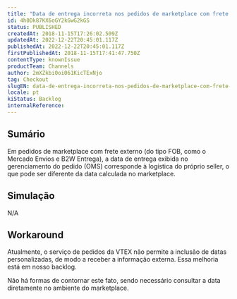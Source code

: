 ```yaml
---
title: "Data de entrega incorreta nos pedidos de marketplace com frete externo"
id: 4h0Dk87KX6oGY2kGwG2kGS
status: PUBLISHED
createdAt: 2018-11-15T17:26:02.509Z
updatedAt: 2022-12-22T20:45:01.117Z
publishedAt: 2022-12-22T20:45:01.117Z
firstPublishedAt: 2018-11-15T17:41:47.750Z
contentType: knownIssue
productTeam: Channels
author: 2mXZkbi0oi061KicTExNjo
tag: Checkout
slugEN: data-de-entrega-incorreta-nos-pedidos-de-marketplace-com-frete-externo
locale: pt
kiStatus: Backlog
internalReference: 
---
```


## Sumário

Em pedidos de marketplace com frete externo (do tipo FOB, como o Mercado Envios e B2W Entrega), a data de entrega exibida no gerenciamento do pedido (OMS) corresponde à logística do próprio seller, o que pode ser diferente da data calculada no marketplace.

## Simulação

N/A

## Workaround

Atualmente, o serviço de pedidos da VTEX não permite a inclusão de datas personalizadas, de modo a receber a informação externa. Essa melhoria está em nosso backlog.

Não há formas de contornar este fato, sendo necessário consultar a data diretamente no ambiente do marketplace.


